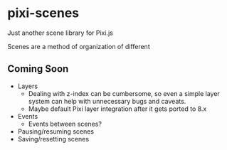 # pixi-scenes
Just another scene library for Pixi.js

Scenes are a method of organization of different 

## Coming Soon
 - Layers
    - Dealing with z-index can be cumbersome, so even a simple layer system can help with unnecessary bugs and caveats.
    - Maybe default Pixi layer integration after it gets ported to 8.x
 - Events
    - Events between scenes?
 - Pausing/resuming scenes
 - Saving/resetting scenes
